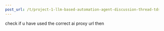 ```yaml
---
post_url: /t/project-1-llm-based-automation-agent-discussion-thread-tds-jan-2025/164277/574
---
```

check if u have used the correct ai proxy url then